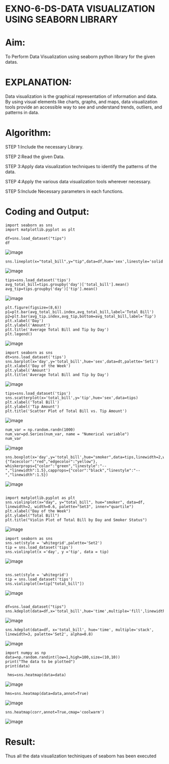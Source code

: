 # EXNO-6-DS-DATA VISUALIZATION USING SEABORN LIBRARY

# Aim:
  To Perform Data Visualization using seaborn python library for the given datas.

# EXPLANATION:
Data visualization is the graphical representation of information and data. By using visual elements like charts, graphs, and maps, data visualization tools provide an accessible way to see and understand trends, outliers, and patterns in data.

# Algorithm:
STEP 1:Include the necessary Library.

STEP 2:Read the given Data.

STEP 3:Apply data visualization techniques to identify the patterns of the data.

STEP 4:Apply the various data visualization tools wherever necessary.

STEP 5:Include Necessary parameters in each functions.

# Coding and Output:
 ```
import seaborn as sns
import matplotlib.pyplot as plt

df=sns.load_dataset("tips")
df
```
![image](https://github.com/user-attachments/assets/9c3860ab-3865-4c5f-8b72-43ee02550cbf)

```
sns.lineplot(x="total_bill",y="tip",data=df,hue='sex',linestyle='solid',legend='auto')
```
![image](https://github.com/user-attachments/assets/21088dd2-07c3-4999-9d70-4b4d107b27b0)

```
tips=sns.load_dataset('tips')
avg_total_bill=tips.groupby('day')['total_bill'].mean()
avg_tip=tips.groupby('day')['tip'].mean()
```
![image](https://github.com/user-attachments/assets/8e8585a3-f43e-44f3-9f1e-31fe5224b451)

```
plt.figure(figsize=(8,6))
p1=plt.bar(avg_total_bill.index,avg_total_bill,label='Total Bill')
p2=plt.bar(avg_tip.index,avg_tip,bottom=avg_total_bill,label='Tip')
plt.xlabel('Day')
plt.ylabel('Amount')
plt.title('Average Total Bill and Tip by Day')
plt.legend()
```
![image](https://github.com/user-attachments/assets/3ff7d317-6e59-4005-a895-aba8b07adb9b)
```
import seaborn as sns
dt=sns.load_dataset('tips')
sns.barplot(x='day',y='total_bill',hue='sex',data=dt,palette='Set1')
plt.xlabel('Day of the Week')
plt.ylabel('Amount')
plt.title('Average Total Bill and Tip by Day')
```
![image](https://github.com/user-attachments/assets/a4a1628e-907b-4193-a209-0175026b3a9e)
```
tips=sns.load_dataset('tips')
sns.scatterplot(x='total_bill',y='tip',hue='sex',data=tips)
plt.xlabel('Total Bill')
plt.ylabel('Tip Amount')
plt.title('Scatter Plot of Total Bill vs. Tip Amount')
```
![image](https://github.com/user-attachments/assets/af44794a-34c3-4cc3-a3a7-6503601beb09)

```
num_var = np.random.randn(1000)
num_var=pd.Series(num_var, name = "Numerical variable")
num_var
```
![image](https://github.com/user-attachments/assets/243500f8-7921-4853-94e3-769a57fac7a3)
```
sns.boxplot(x='day',y='total_bill',hue="smoker",data=tips,linewidth=2,width=0.6,boxprops={"facecolor":"red","edgecolor":"yellow"},
whiskerprops={"color":"green","linestyle":"--","linewidth":1.5},capprops={"color":"black","linestyle":"--","linewidth":1.5})
```
![image](https://github.com/user-attachments/assets/f3f60aee-a5e3-4b29-8c7c-89ecfa9fa98a)

```

import matplotlib.pyplot as plt
sns.violinplot(x="day", y="total_bill", hue="smoker", data=df, linewidth=2, width=0.6, palette="Set3", inner="quartile")
plt.xlabel("Day of the Week")
plt.ylabel("Total Bill")
plt.title("Violin Plot of Total Bill by Day and Smoker Status")
```
![image](https://github.com/user-attachments/assets/5284613b-e0ec-4b18-959c-a7ffd591ae8d)

```
import seaborn as sns
sns.set(style = 'whitegrid',palette='Set2')
tip = sns.load_dataset('tips')
sns.violinplot(x ='day', y ='tip', data = tip)

```
![image](https://github.com/user-attachments/assets/b2338e86-5efb-4025-b8ac-caba40743a4e)


```

sns.set(style = 'whitegrid')
tip = sns.load_dataset('tips')
sns.violinplot(x=tip["total_bill"])
```
![image](https://github.com/user-attachments/assets/e2888d70-ba99-45cf-8d77-5d1a70cd8a31)

```

df=sns.load_dataset("tips")
sns.kdeplot(data=df,x='total_bill',hue='time',multiple='fill',linewidth=3,palette='Set3',alpha=0.8)

```
![image](https://github.com/user-attachments/assets/dbd23436-7bcb-4d6c-9dc4-a41ab32b0ce8)

```
sns.kdeplot(data=df, x='total_bill', hue='time', multiple='stack', linewidth=3, palette='Set2', alpha=0.8)
```

![image](https://github.com/user-attachments/assets/bc917f49-7b0c-4837-934f-ff73459e61b4)
```
import numpy as np
data=np.random.randint(low=1,high=100,size=(10,10))
print("The data to be plotted")
print(data)
```
```
 hms=sns.heatmap(data=data)
```
![image](https://github.com/user-attachments/assets/abb90222-bc2b-4d09-8791-c1680b57023e)
```
hms=sns.heatmap(data=data,annot=True)
```
![image](https://github.com/user-attachments/assets/f596ecff-d38a-4d66-91eb-cff86e63e37e)
```
sns.heatmap(corr,annot=True,cmap='coolwarm')
```
![image](https://github.com/user-attachments/assets/1cdd8350-531d-4ea7-a262-3389ea5408a8)


# Result:
Thus all the data visualization techiniques of seaborn has been executed
